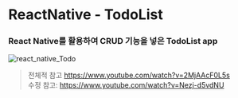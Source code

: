 # ReactNative - TodoList
### React Native를 활용하여 CRUD 기능을 넣은  TodoList app  
![react_native_Todo](https://user-images.githubusercontent.com/72978589/165893229-dae7bb4d-c1e9-45b8-83d1-74dddc1c9928.gif)

> 전체적 참고 https://www.youtube.com/watch?v=2MjAAcF0L5s  
> 수정 참고: https://www.youtube.com/watch?v=Nezj-d5vdNU
